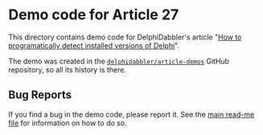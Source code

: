 # Demo code for Article 27

This directory contains demo code for DelphiDabbler's article "[How to programatically detect installed versions of Delphi](https://delphidabbler.com/articles/article-27)".

The demo was created in the [`delphidabbler/article-demos`](https://github.com/delphidabbler/article-demos) GitHub repository, so all its history is there.

## Bug Reports

If you find a bug in the demo code, please report it. See the [main read-me file](https://github.com/delphidabbler/article-demos/blob/master/README.md#bug-reports) for information on how to do so.
